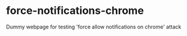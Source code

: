 # force-notifications-chrome
Dummy webpage for testing 'force allow notifications on chrome' attack
